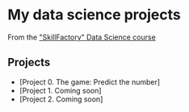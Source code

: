 # My data science projects
From the ["SkillFactory" Data Science course](https://skillfactory.ru/data-science-specialization#syllabus)

## Projects

* [Project 0. The game: Predict the number]
* [Project 1. Coming soon]
* [Project 2. Coming soon]
